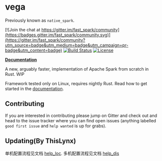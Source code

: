 # vega

Previously known as `native_spark`.

[![Join the chat at https://gitter.im/fast_spark/community](https://badges.gitter.im/fast_spark/community.svg)](https://gitter.im/fast_spark/community?utm_source=badge&utm_medium=badge&utm_campaign=pr-badge&utm_content=badge)
[![Build Status](https://travis-ci.org/rajasekarv/native_spark.svg?branch=master)](https://travis-ci.org/rajasekarv/native_spark)
[![License](https://img.shields.io/badge/License-Apache%202.0-blue.svg)](https://opensource.org/licenses/Apache-2.0)

**[Documentation](https://rajasekarv.github.io/vega/)**

A new, arguably faster, implementation of Apache Spark from scratch in Rust. WIP

Framework tested only on Linux, requires nightly Rust. Read how to get started in the [documentation](https://rajasekarv.github.io/vega/chapter_1.html).

## Contributing

If you are interested in contributing please jump on Gitter and check out and head to the issue tracker where you can find open issues (anything labelled `good first issue` and `help wanted` is up for grabs).

## Updating(By ThisLynx)
单机配置流程见文档 [help_loc](./user_guide/src/help_doc_loc.md).
多机配置流程见文档 [help_dis](./user_guide/src/help_doc_dis.md)

